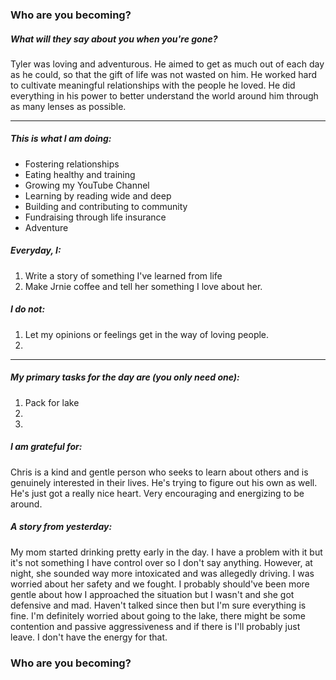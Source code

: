 ### Who are you becoming?

##### What will they say about you when you're gone?

Tyler was loving and adventurous. He aimed to get as much out of each day as he could, so that the gift of life was not wasted on him. He worked hard to cultivate meaningful relationships with the people he loved. He did everything in his power to better understand the world around him through as many lenses as possible.

---

##### This is what I am doing:

- Fostering relationships
- Eating healthy and training
- Growing my YouTube Channel
- Learning by reading wide and deep
- Building and contributing to community
- Fundraising through life insurance
- Adventure


##### Everyday, I:
1. Write a story of something I've learned from life
2. Make Jrnie coffee and tell her something I love about her.
 


##### I do not:
1. Let my opinions or feelings get in the way of loving people.
2. 

---

##### My primary tasks for the day are (you only need one):
1. Pack for lake
2. 
3. 

##### I am grateful for:
Chris is a kind and gentle person who seeks to learn about others and is genuinely interested in their lives. He's trying to figure out his own as well. He's just got a really nice heart. Very encouraging and energizing to be around. 


##### A story from yesterday:

My mom started drinking pretty early in the day. I have a problem with it but it's not something I have control over so I don't say anything. However, at night, she sounded way more intoxicated and was allegedly driving. I was worried about her safety and we fought. I probably should've been more gentle about how I approached the situation but I wasn't and she got defensive and mad. Haven't talked since then but I'm sure everything is fine. I'm definitely worried about going to the lake, there might be some contention and passive aggressiveness and if there is I'll probably just leave. I don't have the energy for that. 


### Who are you becoming?